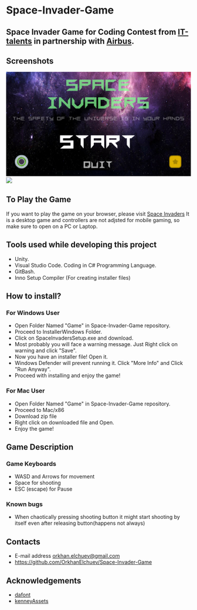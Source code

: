 # Space-Invader-Game
## Space Invader Game for Coding Contest from [IT-talents](https://www.it-talents.de/) in partnership with [Airbus](https://www.airbus.com/).
## Screenshots
![](Images/MainMenu.png)
![](Images/GamePlay.png)
## To Play the Game 
If you want to play the game on your browser, please visit [Space Invaders](https://orkhan.itch.io/space-invaders)
It is a desktop game and controllers are not adjsted for mobile gaming, so make sure to open on a PC or Laptop.
## Tools used while developing this project
- Unity.
- Visual Studio Code. Coding in C# Programming Language.
- GitBash.
- Inno Setup Compiler (For creating installer files)
## How to install?
### For Windows User
- Open Folder Named "Game" in Space-Invader-Game repository.
- Proceed to InstallerWindows Folder.
- Click on SpaceInvadersSetup.exe and download.
- Most probably you will face a warning message. Just Right click on warning and click "Save".
- Now you have an installer file! Open it.
- Windows Defender will prevent running it. Click "More Info" and Click "Run Anyway".
- Proceed with installing and enjoy the game!
### For Mac User
- Open Folder Named "Game" in Space-Invader-Game repository.
- Proceed to Mac/x86 
- Download zip file
- Right click on downloaded file and Open.
- Enjoy the game!
## Game Description
### Game Keyboards
- WASD and Arrows for movement
- Space for shooting
- ESC (escape) for Pause
### Known bugs
- When chaotically pressing shooting button it might start shooting by itself even after releasing button(happens not always)
## Contacts 
- E-mail address orkhan.elchuev@gmail.com
- https://github.com/OrkhanElchuev/Space-Invader-Game
## Acknowledgements
- [dafont](https://www.dafont.com/de/)
- [kenneyAssets](https://www.kenney.nl/assets?s=space+shooter)
